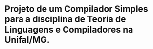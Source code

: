 # Projeto de um Compilador Simples para a disciplina de Teoria de Linguagens e Compiladores na Unifal/MG.
